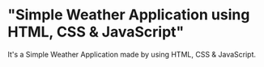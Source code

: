 # "Simple Weather Application using HTML, CSS &amp; JavaScript"

It's a  Simple Weather Application made by using HTML, CSS &amp; JavaScript.



